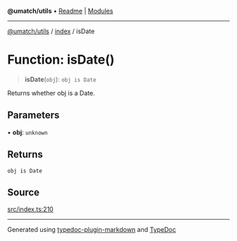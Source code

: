 **@umatch/utils** • [Readme](../../index.md) \| [Modules](../../modules.md)

***

[@umatch/utils](../../modules.md) / [index](../index.md) / isDate

# Function: isDate()

> **isDate**(`obj`): `obj is Date`

Returns whether obj is a Date.

## Parameters

• **obj**: `unknown`

## Returns

`obj is Date`

## Source

[src/index.ts:210](https://github.com/umatch-oficial/utils/blob/7369e19/src/index.ts#L210)

***

Generated using [typedoc-plugin-markdown](https://www.npmjs.com/package/typedoc-plugin-markdown) and [TypeDoc](https://typedoc.org/)
